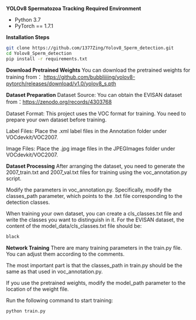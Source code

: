 **YOLOv8 Spermatozoa Tracking**
**Required Environment**

- Python 3.7
- PyTorch == 1.7.1

**Installation Steps**

```bash
git clone https://github.com/1377Zing/Yolov8_Sperm_detection.git
cd Yolov8_Sperm_detection
pip install -r requirements.txt
```

**Download Pretrained Weights**
You can download the pretrained weights for training from：
 https://github.com/bubbliiiing/yolov8-pytorch/releases/download/v1.0/yolov8_s.pth

**Dataset Preparation**
Dataset Source: You can obtain the EVISAN dataset from：https://zenodo.org/records/4303768

Dataset Format: This project uses the VOC format for training. You need to prepare your own dataset before training.

Label Files: Place the .xml label files in the Annotation folder under VOCdevkit/VOC2007.

Image Files: Place the .jpg image files in the JPEGImages folder under VOCdevkit/VOC2007.

**Dataset Processing**
After arranging the dataset, you need to generate the 2007_train.txt and 2007_val.txt files for training using the voc_annotation.py script.

Modify the parameters in voc_annotation.py. Specifically, modify the classes_path parameter, which points to the .txt file corresponding to the detection classes.

When training your own dataset, you can create a cls_classes.txt file and write the classes you want to distinguish in it. For the EVISAN dataset, the content of the model_data/cls_classes.txt file should be:


```bash
black
```

**Network Training**
There are many training parameters in the train.py file. You can adjust them according to the comments. 

The most important part is that the classes_path in train.py should be the same as that used in voc_annotation.py. 

If you use the pretrained weights, modify the model_path parameter to the location of the weight file.

Run the following command to start training:

```bash
python train.py
```

